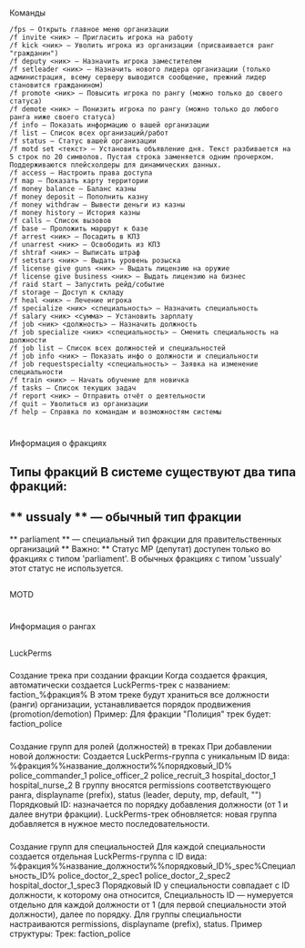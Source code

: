 #
 Команды
```
/fps — Открыть главное меню организации
/f invite <ник> — Пригласить игрока на работу
/f kick <ник> — Уволить игрока из организации (присваивается ранг "гражданин")
/f deputy <ник> — Назначить игрока заместителем
/f setleader <ник> — Назначить нового лидера организации (только администрация, всему серверу выводится сообщение, прежний лидер становится гражданином)
/f promote <ник> — Повысить игрока по рангу (можно только до своего статуса)
/f demote <ник> — Понизить игрока по рангу (можно только до любого ранга ниже своего статуса)
/f info — Показать информацию о вашей организации
/f list — Список всех организаций/работ
/f status — Статус вашей организации
/f motd set <текст> — Установить объявление дня. Текст разбивается на 5 строк по 20 символов. Пустая строка заменяется одним прочерком. Поддерживаются плейсхолдеры для динамических данных.
/f access — Настроить права доступа
/f map — Показать карту территории
/f money balance — Баланс казны
/f money deposit — Пополнить казну
/f money withdraw — Вывести деньги из казны
/f money history — История казны
/f calls — Список вызовов
/f base — Проложить маршрут к базе
/f arrest <ник> — Посадить в КПЗ
/f unarrest <ник> — Освободить из КПЗ
/f shtraf <ник> — Выписать штраф
/f setstars <ник> — Выдать уровень розыска
/f license give guns <ник> — Выдать лицензию на оружие
/f license give business <ник> — Выдать лицензию на бизнес
/f raid start — Запустить рейд/событие
/f storage — Доступ к складу
/f heal <ник> — Лечение игрока
/f specialize <ник> <специальность> — Назначить специальность
/f salary <ник> <сумма> — Установить зарплату
/f job <ник> <должность> — Назначить должность
/f job specialize <ник> <специальность> — Сменить специальность на должности
/f job list — Список всех должностей и специальностей
/f job info <ник> — Показать инфо о должности и специальности
/f job requestspecialty <специальность> — Заявка на изменение специальности
/f train <ник> — Начать обучение для новичка
/f tasks — Список текущих задач
/f report <ник> — Отправить отчёт о деятельности
/f quit — Уволиться из организации
/f help — Справка по командам и возможностям системы
```
#
 Информация о фракциях
##
 Типы фракций
В системе существуют два типа фракций:
-
 
**
ussualy
**
 — обычный тип фракции
-
 
**
parliament
**
 — специальный тип фракции для правительственных организаций
**
Важно:
**
 Статус MP (депутат) доступен только во фракциях с типом 'parliament'. В обычных фракциях с типом 'ussualy' этот статус не используется.
##
 MOTD
#
 Информация о рангах
##
 LuckPerms 
###
 Создание трека при создании фракции
Когда создается фракция, автоматически создается LuckPerms-трек с названием:
faction_%фракция%
В этом треке будут храниться все должности (ранги) организации, устанавливается порядок продвижения (promotion/demotion)
Пример:
Для фракции "Полиция" трек будет: faction_police
###
 Создание групп для ролей (должностей) в треках
При добавлении новой должности:
Создается LuckPerms-группа с уникальным ID вида: %фракция%%название_должности%%порядковый_ID%
police_commander_1
police_officer_2
police_recruit_3
hospital_doctor_1
hospital_nurse_2
В группу вносятся permissions соответствующего ранга, displayname (prefix), status (leader, deputy, mp, default, "")
Порядковый ID: назначается по порядку добавления должности (от 1 и далее внутри фракции).
LuckPerms-трек обновляется: новая группа добавляется в нужное место последовательности.
###
 Создание групп для специальностей
Для каждой специальности создается отдельная LuckPerms-группа с ID вида: %фракция%%название_должности%%порядковый_ID%_spec%Специальность_ID%
police_doctor_2_spec1
police_doctor_2_spec2
hospital_doctor_1_spec3
Порядковый ID у специальности совпадает с ID должности, к которому она относится,
Специальность ID — нумеруется отдельно для каждой должности от 1 (для первой специальности этой должности), далее по порядку.
Для группы специальности настраиваются permissions, displayname (prefix), status.
Пример структуры:
Трек: faction_police
